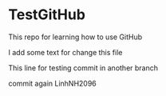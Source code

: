 # TestGitHub
This repo for learning how to use GitHub

I add some text for change this file

This line for testing commit in another branch

commit again LinhNH2096
